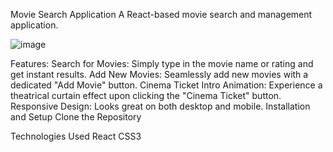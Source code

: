 Movie Search Application
A React-based movie search and management application.

![image](https://github.com/raedboumm/movie/assets/131972298/9f8972b5-74a5-453b-901c-b6ceccc7a951)

Features:
Search for Movies: Simply type in the movie name or rating and get instant results.
Add New Movies: Seamlessly add new movies with a dedicated "Add Movie" button.
Cinema Ticket Intro Animation: Experience a theatrical curtain effect upon clicking the "Cinema Ticket" button.
Responsive Design: Looks great on both desktop and mobile.
Installation and Setup
Clone the Repository

Technologies Used
React
CSS3
